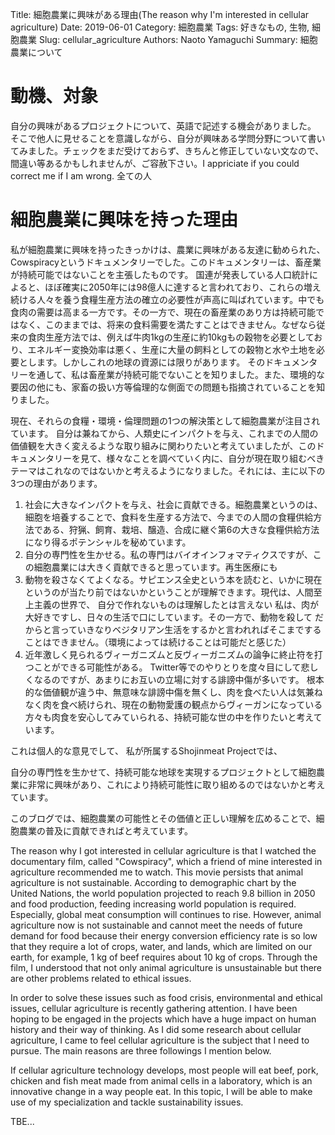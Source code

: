 Title: 細胞農業に興味がある理由(The reason why I'm interested in cellular agriculture)
Date: 2019-06-01
Category: 細胞農業
Tags: 好きなもの, 生物, 細胞農業
Slug: cellular_agriculture
Authors: Naoto Yamaguchi
Summary: 細胞農業について


# 動機、対象
自分の興味があるプロジェクトについて、英語で記述する機会がありました。
そこで他人に見せることを意識しながら、自分が興味ある学問分野について書いてみました。チェックをまだ受けておらず、きちんと修正していない文なので、間違い等あるかもしれませんが、ご容赦下さい。I appriciate if you could correct me if I am wrong.
全ての人

# 細胞農業に興味を持った理由
私が細胞農業に興味を持ったきっかけは、農業に興味がある友達に勧められた、Cowspiracyというドキュメンタリーでした。このドキュメンタリーは、畜産業が持続可能ではないことを主張したものです。
国連が発表している人口統計によると、ほぼ確実に2050年には98億人に達すると言われており、これらの増え続ける人々を養う食糧生産方法の確立の必要性が声高に叫ばれています。中でも食肉の需要は高まる一方です。その一方で、現在の畜産業のあり方は持続可能ではなく、このままでは、将来の食料需要を満たすことはできません。なぜなら従来の食肉生産方法では、例えば牛肉1kgの生産に約10kgもの穀物を必要としており、エネルギー変換効率は悪く、生産に大量の飼料としての穀物と水や土地を必要とします。しかしこれの地球の資源には限りがあります。
そのドキュメンタリーを通して、私は畜産業が持続可能でないことを知りました。また、環境的な要因の他にも、家畜の扱い方等倫理的な側面での問題も指摘されていることを知りました。

現在、それらの食糧・環境・倫理問題の1つの解決策として細胞農業が注目されています。
自分は兼ねてから、人類史にインパクトを与え、これまでの人間の価値観を大きく変えるような取り組みに関わりたいと考えていましたが、このドキュメンタリーを見て、様々なことを調べていく内に、自分が現在取り組むべきテーマはこれなのではないかと考えるようになりました。それには、主に以下の3つの理由があります。
1. 社会に大きなインパクトを与え、社会に貢献できる。細胞農業というのは、細胞を培養することで、食料を生産する方法で、今までの人間の食糧供給方法である、狩猟、飼育、栽培、醸造、合成に継ぐ第6の大きな食糧供給方法になり得るポテンシャルを秘めています。
2. 自分の専門性を生かせる。私の専門はバイオインフォマティクスですが、この細胞農業には大きく貢献できると思っています。再生医療にも
3. 動物を殺さなくてよくなる。サピエンス全史という本を読むと、いかに現在というのが当たり前ではないかということが理解できます。現代は、人間至上主義の世界で、
自分で作れないものは理解したとは言えない
私は、肉が大好きですし、日々の生活で口にしています。その一方で、動物を殺して
だからと言っていきなりベジタリアン生活をするかと言われればそこまですることはできません。（環境によっては続けることは可能だと感じた）
4. 近年激しく見られるヴィーガニズムと反ヴィーガニズムの論争に終止符を打つことができる可能性がある。
Twitter等でのやりとりを度々目にして悲しくなるのですが、あまりにお互いの立場に対する誹謗中傷が多いです。
根本的な価値観が違う中、無意味な誹謗中傷を無くし、肉を食べたい人は気兼ねなく肉を食べ続けられ、現在の動物愛護の観点からヴィーガンになっている方々も肉食を安心してみていられる、持続可能な世の中を作りたいと考えています。

これは個人的な意見でして、
私が所属するShojinmeat Projectでは、

自分の専門性を生かせて、持続可能な地球を実現するプロジェクトとして細胞農業に非常に興味があり、これにより持続可能性に取り組めるのではないかと考えています。

このブログでは、細胞農業の可能性とその価値と正しい理解を広めることで、細胞農業の普及に貢献できればと考えています。

The reason why I got interested in cellular agriculture is that I watched the documentary film, called "Cowspiracy", which a friend of mine interested in agriculture recommended me to watch. This movie persists that animal agriculture is not sustainable.
According to demographic chart by the United Nations, the world population projected to reach 9.8 billion in 2050 and food production, feeding increasing world population is required. Especially, global meat consumption will continues to rise. However, animal agriculture now is not sustainable and cannot meet the needs of future demand for food because their energy conversion efficiency rate is so low that they require a lot of crops, water, and lands, which are limited on our earth, for example, 1 kg of beef requires about 10 kg of crops.
Through the film, I understood that not only animal agriculture is unsustainable but there are other problems related to ethical issues.

In order to solve these issues such as food crisis, environmental and ethical issues, cellular agriculture is recently gathering attention.
I have been hoping to be engaged in the projects which have a huge impact on human history and their way of thinking. As I did some research about cellular agriculture, I came to feel cellular agriculture is the subject that I need to pursue. The main reasons are three followings I mention below. 

If cellular agriculture technology develops, most people will eat beef, pork, chicken and fish meat made from animal cells in a laboratory, which is an innovative change in a way people eat.
In this topic, I will be able to make use of my specialization and tackle sustainability issues.

TBE...



